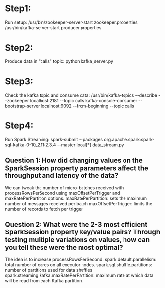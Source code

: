 # Step1:
Run setup:
/usr/bin/zookeeper-server-start zookeeper.properties
/usr/bin/kafka-server-start producer.properties

# Step2:
Produce data in "calls" topic:
python kafka_server.py

# Step3:
Check the kafka topic and consume data:
/usr/bin/kafka-topics --describe --zookeeper localhost:2181 --topic calls
kafka-console-consumer --bootstrap-server localhost:9092 --from-beginning --topic calls

# Step4:
Run Spark Streaming:
spark-submit --packages org.apache.spark:spark-sql-kafka-0-10_2.11:2.3.4 --master local[*] data_stream.py



## Question 1: How did changing values on the SparkSession property parameters affect the throughput and latency of the data?
We can tweak the number of micro-batches received with processRowsPerSecond using maxOffsetPerTrigger and maxRatePerPartition options.
maxRatePerPartition: sets the maximum number of messages received per batch
maxOffsetPerTrigger: limits the number of records to fetch per trigger

## Question 2: What were the 2-3 most efficient SparkSession property key/value pairs? Through testing multiple variations on values, how can you tell these were the most optimal?
The idea is to increase processRowsPerSecond.
spark.default.parallelism: total number of cores on all executor nodes.
spark.sql.shuffle.partitions: number of partitions used for data shuffles
spark.streaming.kafka.maxRatePerPartition: maximum rate at which data will be read from each Kafka partition.
